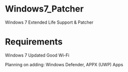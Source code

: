 # Windows7_Patcher
Windows 7 Extended Life Support &amp; Patcher

# Requirements
Windows 7 Updated
Good Wi-Fi

Planning on adding:
Windows Defender,
APPX (UWP) Apps

